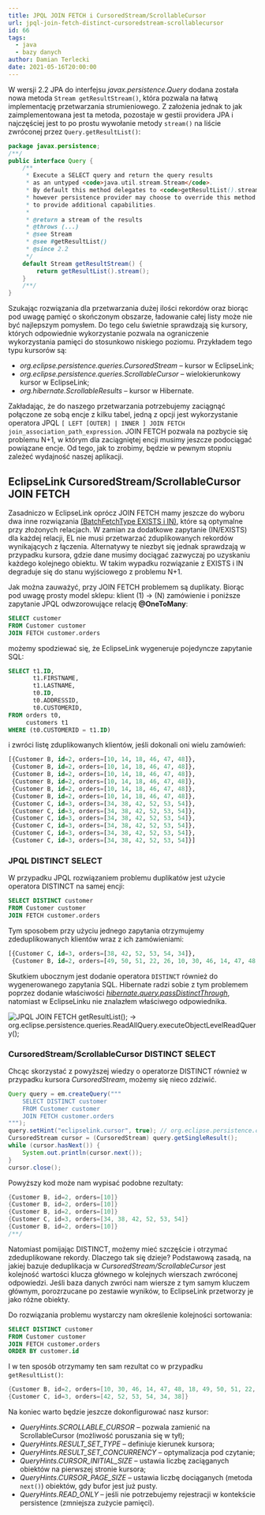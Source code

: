 ```yaml
---
title: JPQL JOIN FETCH i CursoredStream/ScrollableCursor
url: jpql-join-fetch-distinct-cursoredstream-scrollablecursor
id: 66
tags:
  - java
  - bazy danych
author: Damian Terlecki
date: 2021-05-16T20:00:00
---
```


W wersji 2.2 JPA do interfejsu *javax.persistence.Query* dodana została nowa metoda `Stream getResultStream()`, która pozwala
na łatwą implementację przetwarzania strumieniowego. Z założenia jednak to jak zaimplementowana jest ta metoda, pozostaje w gestii
providera JPA i najczęściej jest to po prostu wywołanie metody `stream()` na liście zwróconej przez `Query.getResultList()`:

```java
package javax.persistence;
/**/
public interface Query {
    /**
     * Execute a SELECT query and return the query results
     * as an untyped <code>java.util.stream.Stream</code>.
     * By default this method delegates to <code>getResultList().stream()</code>,
     * however persistence provider may choose to override this method
     * to provide additional capabilities.
     *
     * @return a stream of the results
     * @throws (...)
     * @see Stream
     * @see #getResultList()
     * @since 2.2
     */
    default Stream getResultStream() {
        return getResultList().stream();
    }
    /**/
}
```

Szukając rozwiązania dla przetwarzania dużej ilości rekordów oraz biorąc pod uwagę pamięć o skończonym obszarze, ładowanie całej listy
może nie być najlepszym pomysłem. Do tego celu świetnie sprawdzają się kursory, których odpowiednie wykorzystanie pozwala na
ograniczenie wykorzystania pamięci do stosunkowo niskiego poziomu. Przykładem tego typu kursorów są:
- *org.eclipse.persistence.queries.CursoredStream* – kursor w EclipseLink;
- *org.eclipse.persistence.queries.ScrollableCursor* – wielokierunkowy kursor w EclipseLink;
- *org.hibernate.ScrollableResults* – kursor w Hibernate.

Zakładając, że do naszego przetwarzania potrzebujemy zaciągnąć połączone ze sobą encje z kilku tabel, jedną z opcji jest
wykorzystanie operatora JPQL `[ LEFT [OUTER] | INNER ] JOIN FETCH join_association_path_expression`. JOIN FETCH
pozwala na pozbycie się problemu N+1, w którym dla zaciągniętej encji musimy jeszcze podociągać powiązane encje.
Od tego, jak to zrobimy, będzie w pewnym stopniu zależeć wydajność naszej aplikacji.

## EclipseLink CursoredStream/ScrollableCursor JOIN FETCH

Zasadniczo w EclipseLink oprócz JOIN FETCH mamy jeszcze do wyboru
dwa inne rozwiązania [(BatchFetchType EXISTS i IN)](https://java-persistence-performance.blogspot.com/2010/08/batch-fetching-optimizing-object-graph.html),
które są optymalne przy złożonych relacjach. W zamian za dodatkowe zapytanie (IN/EXISTS) dla każdej relacji, EL nie musi przetwarzać zduplikowanych rekordów wynikających z łączenia.
Alternatywy te niezbyt się jednak sprawdzają w przypadku kursora, gdzie dane musimy dociągać zazwyczaj po uzyskaniu każdego kolejnego obiektu.
W takim wypadku rozwiązanie z EXISTS i IN degraduje się do stanu wyjściowego z problemu N+1.

Jak można zauważyć, przy JOIN FETCH problemem są duplikaty. Biorąc pod uwagę prosty model sklepu: klient (1) -> (N) zamówienie
i poniższe zapytanie JPQL odwzorowujące relację **@OneToMany**:
```sql
SELECT customer
FROM Customer customer
JOIN FETCH customer.orders
```
możemy spodziewać się, że EclipseLink wygeneruje pojedyncze zapytanie SQL:
```sql
SELECT t1.ID,
       t1.FIRSTNAME,
       t1.LASTNAME,
       t0.ID,
       t0.ADDRESSID,
       t0.CUSTOMERID,
FROM orders t0,
     customers t1
WHERE (t0.CUSTOMERID = t1.ID)
```
i zwróci listę zduplikowanych klientów, jeśli dokonali oni wielu zamówień:
```sql
[{Customer B, id=2, orders=[10, 14, 18, 46, 47, 48]},
 {Customer B, id=2, orders=[10, 14, 18, 46, 47, 48]},
 {Customer B, id=2, orders=[10, 14, 18, 46, 47, 48]},
 {Customer B, id=2, orders=[10, 14, 18, 46, 47, 48]},
 {Customer B, id=2, orders=[10, 14, 18, 46, 47, 48]},
 {Customer B, id=2, orders=[10, 14, 18, 46, 47, 48]},
 {Customer C, id=3, orders=[34, 38, 42, 52, 53, 54]},
 {Customer C, id=3, orders=[34, 38, 42, 52, 53, 54]},
 {Customer C, id=3, orders=[34, 38, 42, 52, 53, 54]},
 {Customer C, id=3, orders=[34, 38, 42, 52, 53, 54]},
 {Customer C, id=3, orders=[34, 38, 42, 52, 53, 54]},
 {Customer C, id=3, orders=[34, 38, 42, 52, 53, 54]}]
```

### JPQL DISTINCT SELECT

W przypadku JPQL rozwiązaniem problemu duplikatów jest użycie operatora DISTINCT na samej encji:
```sql
SELECT DISTINCT customer
FROM Customer customer
JOIN FETCH customer.orders
```

Tym sposobem przy użyciu jednego zapytania otrzymujemy zdeduplikowanych klientów wraz z ich zamówieniami:
```sql
[{Customer C, id=3, orders=[38, 42, 52, 53, 54, 34]},
 {Customer B, id=2, orders=[49, 50, 51, 22, 26, 10, 30, 46, 14, 47, 48, 18]}]
```
Skutkiem ubocznym jest dodanie operatora `DISTINCT` również do wygenerowanego zapytania SQL.
Hibernate radzi sobie z tym problemem poprzez dodanie właściwości [*hibernate.query.passDistinctThrough*](https://vladmihalcea.com/jpql-distinct-jpa-hibernate/),
natomiast w EclipseLinku nie znalazłem właściwego odpowiednika.

<img src="/img/hq/jpql-join-fetch-distinct.png" alt="JPQL JOIN FETCH getResultList(); -> org.eclipse.persistence.queries.ReadAllQuery.executeObjectLevelReadQuery();" title="EclipseLink JPQL JOIN FETCH getResultList(); -> org.eclipse.persistence.queries.ReadAllQuery.executeObjectLevelReadQuery();">

### CursoredStream/ScrollableCursor DISTINCT SELECT

Chcąc skorzystać z powyższej wiedzy o operatorze DISTINCT również w przypadku kursora *CursoredStream*, możemy się nieco zdziwić.

```java
Query query = em.createQuery("""
    SELECT DISTINCT customer
    FROM Customer customer
    JOIN FETCH customer.orders
""");
query.setHint("eclipselink.cursor", true); // org.eclipse.persistence.config.QueryHints.CURSOR
CursoredStream cursor = (CursoredStream) query.getSingleResult();
while (cursor.hasNext()) {
    System.out.println(cursor.next());
}
cursor.close();
```

Powyższy kod może nam wypisać podobne rezultaty:
```java
{Customer B, id=2, orders=[10]}
{Customer B, id=2, orders=[10]}
{Customer B, id=2, orders=[10]}
{Customer C, id=3, orders=[34, 38, 42, 52, 53, 54]}
{Customer B, id=2, orders=[10]}
/**/
```

Natomiast pomijając DISTINCT, możemy mieć szczęście i otrzymać zdeduplikowane rekordy. Dlaczego tak się dzieje?
Podstawową zasadą, na jakiej bazuje deduplikacja w *CursoredStream/ScrollableCursor* jest kolejność wartości klucza głównego w kolejnych wierszach
zwróconej odpowiedzi. Jeśli baza danych zwróci nam wiersze z tym samym kluczem głównym, porozrzucane po zestawie wyników, to
EclipseLink przetworzy je jako różne obiekty.

Do rozwiązania problemu wystarczy nam określenie kolejności sortowania:
```sql
SELECT DISTINCT customer
FROM Customer customer
JOIN FETCH customer.orders
ORDER BY customer.id
```

I w ten sposób otrzymamy ten sam rezultat co w przypadku `getResultList()`:
```java
{Customer B, id=2, orders=[10, 30, 46, 14, 47, 48, 18, 49, 50, 51, 22, 26]}
{Customer C, id=3, orders=[42, 52, 53, 54, 34, 38]}
```

Na koniec warto będzie jeszcze dokonfigurować nasz kursor:
- *QueryHints.SCROLLABLE_CURSOR* – pozwala zamienić na ScrollableCursor (możliwość poruszania się w tył);
- *QueryHints.RESULT_SET_TYPE* – definiuje kierunek kursora;
- *QueryHints.RESULT_SET_CONCURRENCY* – optymalizacja pod czytanie;
- *QueryHints.CURSOR_INITIAL_SIZE* – ustawia liczbę zaciąganych obiektów na pierwszej stronie kursora;
- *QueryHints.CURSOR_PAGE_SIZE* – ustawia liczbę dociąganych (metoda `next()`) obiektów, gdy bufor jest już pusty.
- *QueryHints.READ_ONLY* – jeśli nie potrzebujemy rejestracji w kontekście persistence (zmniejsza zużycie pamięci).
